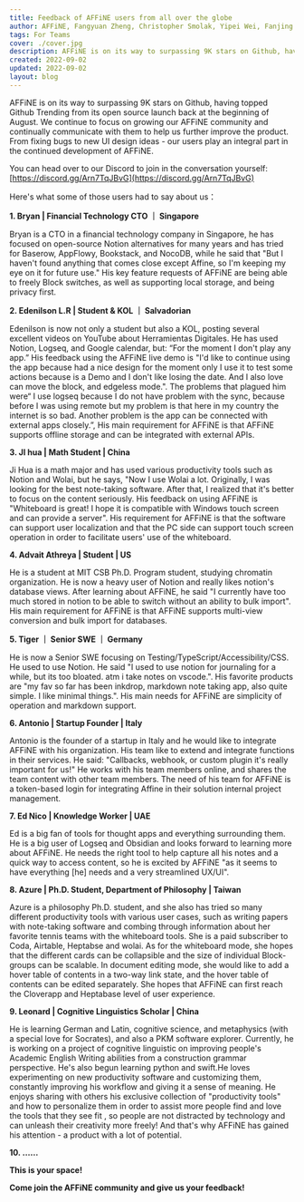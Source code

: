 ```yaml
---
title: Feedback of AFFiNE users from all over the globe
author: AFFiNE, Fangyuan Zheng, Christopher Smolak, Yipei Wei, Fanjing Zhang
tags: For Teams
cover: ./cover.jpg
description: AFFiNE is on its way to surpassing 9K stars on Github, having topped Github Trending from its open source launch back at the beginning of August
created: 2022-09-02
updated: 2022-09-02
layout: blog
---
```


AFFiNE is on its way to surpassing 9K stars on Github, having topped Github Trending from its open source launch back at the beginning of August. We continue to focus on growing our AFFiNE community and continually communicate with them to help us further improve the product. From fixing bugs to new UI design ideas - our users play an integral part in the continued development of AFFiNE.

You can head over to our Discord to join in the conversation yourself: [https://discord.gg/Arn7TqJBvG](https://discord.gg/Arn7TqJBvG)

Here's what some of those users had to say about us：

**1\. Bryan | Financial Technology CTO ｜ Singapore**

Bryan is a CTO in a financial technology company in Singapore, he has focused on open-source Notion alternatives for many years and has tried for Baserow, AppFlowy, Bookstack, and NocoDB, while he said that "But I haven't found anything that comes close except Affine, so I'm keeping my eye on it for future use." His key feature requests of AFFiNE are being able to freely Block switches, as well as supporting local storage, and being privacy first.

**2\. Edenilson L.R | Student & KOL ｜ Salvadorian**

Edenilson is now not only a student but also a KOL, posting several excellent videos on YouTube about Herramientas Digitales. He has used Notion, Logseq, and Google calendar, but: “For the moment I don't play any app.” His feedback using the AFFiNE live demo is "I'd like to continue using the app because had a nice design for the moment only I use it to test some actions because is a Demo and I don't like losing the date. And I also love can move the block, and edgeless mode.". The problems that plagued him were“ I use logseq because I do not have problem with the sync, because before I was using remote but my problem is that here in my country the internet is so bad. Another problem is the app can be connected with external apps closely.”, His main requirement for AFFiNE is that AFFiNE supports offline storage and can be integrated with external APIs.

**3\. JI hua | Math Student | China**

Ji Hua is a math major and has used various productivity tools such as Notion and Wolai, but he says, "Now I use Wolai a lot. Originally, I was looking for the best note-taking software. After that, I realized that it's better to focus on the content seriously. His feedback on using AFFiNE is "Whiteboard is great! I hope it is compatible with Windows touch screen and can provide a server". His requirement for AFFiNE is that the software can support user localization and that the PC side can support touch screen operation in order to facilitate users' use of the whiteboard.

**4\. Advait Athreya | Student | US**

He is a student at MIT CSB Ph.D. Program student, studying chromatin organization. He is now a heavy user of Notion and really likes notion's database views. After learning about AFFiNE, he said "I currently have too much stored in notion to be able to switch without an ability to bulk import". His main requirement for AFFiNE is that AFFiNE supports multi-view conversion and bulk import for databases.

**5\. Tiger ｜ Senior SWE ｜ Germany**

He is now a Senior SWE focusing on Testing/TypeScript/Accessibility/CSS. He used to use Notion. He said "I used to use notion for journaling for a while, but its too bloated. atm i take notes on vscode.". His favorite products are "my fav so far has been inkdrop, markdown note taking app, also quite simple. I like minimal things.". His main needs for AFFiNE are simplicity of operation and markdown support.

**6\. Antonio | Startup Founder | Italy**

Antonio is the founder of a startup in Italy and he would like to integrate AFFiNE with his organization. His team like to extend and integrate functions in their services. He said: "Callbacks, webhook, or custom plugin it's really important for us!" He works with his team members online, and shares the team content with other team members. The need of his team for AFFiNE is a token-based login for integrating Affine in their solution internal project management.

**7\. Ed Nico | Knowledge Worker | UAE**

Ed is a big fan of tools for thought apps and everything surrounding them. He is a big user of Logseq and Obsidian and looks forward to learning more about AFFiNE. He needs the right tool to help capture all his notes and a quick way to access content, so he is excited by AFFiNE "as it seems to have everything \[he\] needs and a very streamlined UX/UI".

**8\. Azure | Ph.D. Student, Department of Philosophy | Taiwan**

Azure is a philosophy Ph.D. student, and she also has tried so many different productivity tools with various user cases, such as writing papers with note-taking software and combing through information about her favorite tennis teams with the whiteboard tools. She is a paid subscriber to Coda, Airtable, Heptabse and wolai. As for the whiteboard mode, she hopes that the different cards can be collapsible and the size of individual Block-groups can be scalable. In document editing mode, she would like to add a hover table of contents in a two-way link state, and the hover table of contents can be edited separately. She hopes that AFFiNE can first reach the Cloverapp and Heptabase level of user experience.

**9\. Leonard | Cognitive Linguistics Scholar | China**

He is learning German and Latin, cognitive science, and metaphysics (with a special love for Socrates), and also a PKM software explorer. Currently, he is working on a project of cognitive linguistic on improving people's Academic English Writing abilities from a construction grammar perspective. He's also begun learning python and swift.He loves experimenting on new productivity software and customizing them, constantly improving his workflow and giving it a sense of meaning. He enjoys sharing with others his exclusive collection of "productivity tools" and how to personalize them in order to assist more people find and love the tools that they see fit , so people are not distracted by technology and can unleash their creativity more freely! And that's why AFFiNE has gained his attention - a product with a lot of potential.

**10\. ……**

**This is your space!**

**Come join the AFFiNE community and give us your feedback!**


